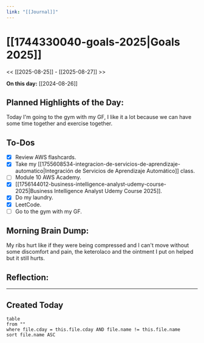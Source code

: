 ```yaml
---
link: "[[Journal]]"
---
```

# [[1744330040-goals-2025|Goals 2025]]
<< [[2025-08-25]] - [[2025-08-27]] >>

**On this day:** [[2024-08-26]]
## Planned Highlights of the Day:
Today I'm going to the gym with my GF, I like it a lot because we can have some time together and exercise together.

## To-Dos
- [x] Review AWS flashcards.
- [x] Take my [[1755608534-integracion-de-servicios-de-aprendizaje-automatico|Integración de Servicios de Aprendizaje Automático]] class.
- [ ] Module 10 AWS Academy.
- [x] [[1756144012-business-intelligence-analyst-udemy-course-2025|Business Intelligence Analyst Udemy Course 2025]].
- [x] Do my laundry.
- [x] LeetCode.
- [ ] Go to the gym with my GF.

## Morning Brain Dump:
My ribs hurt like if they were being compressed and I can't move without some discomfort and pain, the keterolaco and the ointment I put on helped but it still hurts.

## Reflection:


---
## Created Today
```dataview
table
from ""
where file.cday = this.file.cday AND file.name != this.file.name
sort file.name ASC
```


